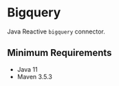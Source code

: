 # Bigquery

Java Reactive `bigquery` connector.

## Minimum Requirements

-   Java 11
-   Maven 3.5.3

